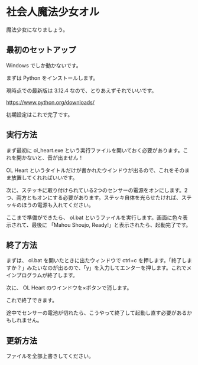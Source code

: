 # 社会人魔法少女オル

魔法少女になりましょう。

## 最初のセットアップ

Windows でしか動かないです。

まずは Python をインストールします。

現時点での最新版は 3.12.4 なので、とりあえずそれでいいです。

https://www.python.org/downloads/

初期設定はこれで完了です。

## 実行方法

まず最初に ol_heart.exe という実行ファイルを開いておく必要があります。これを開かないと、音が出ません！

OL Heart というタイトルだけが書かれたウインドウが出るので、これをそのまま放置してくれればいいです。

次に、ステッキに取り付けられている2つのセンサーの電源をオンにします。2つ、両方ともオンにする必要があります。ステッキ自体を光らせたければ、ステッキのほうの電源も入れてください。

ここまで準備ができたら、 ol.bat というファイルを実行します。画面に色々表示されて、最後に 「Mahou Shoujo, Ready!」と表示されたら、起動完了です。

## 終了方法

まずは、 ol.bat を開いたときに出たウィンドウで ctrl+c を押します。「終了しますか？」みたいなのが出るので、「y」を入力してエンターを押します。これでメインプログラムが終了します。

次に、 OL Heart のウインドウを×ボタンで消します。

これで終了できます。

途中でセンサーの電池が切れたら、こうやって終了して起動し直す必要があるかもしれません。

## 更新方法

ファイルを全部上書きしてください。
